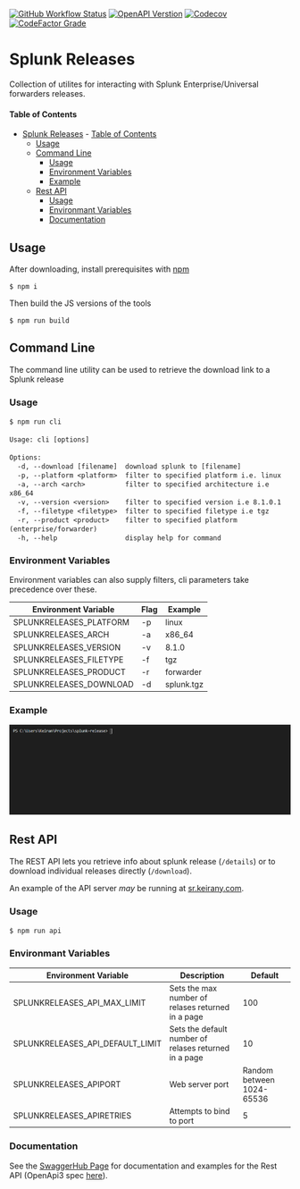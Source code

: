 [![GitHub Workflow Status](https://img.shields.io/github/workflow/status/KeiranY/splunk-releases/Jest%20&%20Codecov?logo=github)](https://github.com/KeiranY/splunk-releases/actions?query=workflow%3A%22Jest+%26+Codecov%22)
[![OpenAPI Verstion](https://img.shields.io/badge/dynamic/json?logo=openapi-initiative&logoColor=FFFFFF&color=success&label=OpenAPI&query=defaultVersion&url=https%3A%2F%2Fapp.swaggerhub.com%2Fapiproxy%2Fregistry%2FKeiranY%2Fsplunk-releases%2F.meta)](https://app.swaggerhub.com/apis-docs/KeiranY/splunk-releases)
[![Codecov](https://img.shields.io/codecov/c/github/KeiranY/splunk-releases)](https://codecov.io/gh/KeiranY/splunk-releases)
[![CodeFactor Grade](https://img.shields.io/codefactor/grade/github/KeiranY/splunk-releases)](https://www.codefactor.io/repository/github/keirany/splunk-releases)

# Splunk Releases

Collection of utilites for interacting with Splunk Enterprise/Universal forwarders releases.

#### Table of Contents
- [Splunk Releases](#splunk-releases)
      - [Table of Contents](#table-of-contents)
  - [Usage](#usage)
  - [Command Line](#command-line)
    - [Usage](#usage-1)
    - [Environment Variables](#environment-variables)
    - [Example](#example)
  - [Rest API](#rest-api)
    - [Usage](#usage-2)
    - [Environmant Variables](#environmant-variables)
    - [Documentation](#documentation)

## Usage

After downloading, install prerequisites with [npm](https://www.npmjs.com/get-npm) 
```
$ npm i
```
Then build the JS versions of the tools
```
$ npm run build
```


## Command Line

The command line utility can be used to retrieve the download link to a Splunk release

### Usage
```
$ npm run cli

Usage: cli [options]

Options:
  -d, --download [filename]  download splunk to [filename]
  -p, --platform <platform>  filter to specified platform i.e. linux
  -a, --arch <arch>          filter to specified architecture i.e x86_64
  -v, --version <version>    filter to specified version i.e 8.1.0.1
  -f, --filetype <filetype>  filter to specified filetype i.e tgz
  -r, --product <product>    filter to specified platform (enterprise/forwarder)
  -h, --help                 display help for command
```

### Environment Variables

Environment variables can also supply filters, cli parameters take precedence over these.

| Environment Variable      | Flag | Example   |
| ------------------------- | ---- | --------- |
| SPLUNKRELEASES_PLATFORM   | -p   | linux     |
| SPLUNKRELEASES_ARCH       | -a   | x86_64    |
| SPLUNKRELEASES_VERSION    | -v   | 8.1.0     |
| SPLUNKRELEASES_FILETYPE   | -f   | tgz       |
| SPLUNKRELEASES_PRODUCT    | -r   | forwarder |
| SPLUNKRELEASES_DOWNLOAD   | -d   | splunk.tgz|

### Example
![Example of using the splunk releases CLI command](./cli-example.gif)


## Rest API

The REST API lets you retrieve info about splunk release (`/details`) or to download individual releases directly (`/download`).

An example of the API server *may* be running at [sr.keirany.com](https://sr.keirany.com/details?limit=1).

### Usage

```
$ npm run api
```

### Environmant Variables

| Environment Variable | Description     | Default   |
| --- | --- | --- |
| SPLUNKRELEASES_API_MAX_LIMIT | Sets the max number of relases returned in a page | 100 |
| SPLUNKRELEASES_API_DEFAULT_LIMIT | Sets the default number of relases returned in a page | 10 |
| SPLUNKRELEASES_APIPORT | Web server port | Random between 1024-65536 |
| SPLUNKRELEASES_APIRETRIES | Attempts to bind to port |5 |

### Documentation

See the [SwaggerHub Page](https://app.swaggerhub.com/apis-docs/KeiranY/splunk-releases) for documentation and examples for the Rest API (OpenApi3 spec [here](https://app.swaggerhub.com/apis/KeiranY/splunk-releases)).

